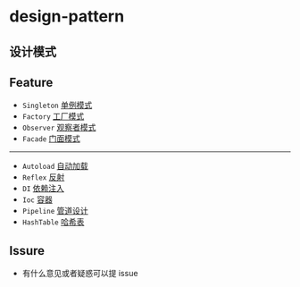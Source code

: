 # design-pattern 

## 设计模式


## Feature
* `Singleton` [单例模式](Singleton)
* `Factory`   [工厂模式](Factory)
* `Observer`  [观察者模式](Observer)
* `Facade`    [门面模式](Facade)
***
* `Autoload`  [自动加载](Autoload)
* `Reflex`    [反射](Reflex)
* `DI`        [依赖注入](DI)
* `Ioc`       [容器](Ioc)
* `Pipeline`  [管道设计](Pipeline)
* `HashTable`  [哈希表](HashTable)


## Issure
* 有什么意见或者疑惑可以提 issue


